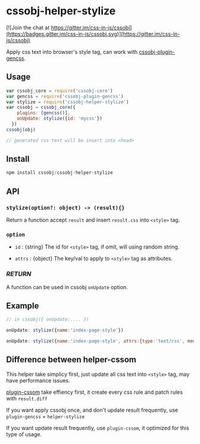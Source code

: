 # cssobj-helper-stylize

[![Join the chat at https://gitter.im/css-in-js/cssobj](https://badges.gitter.im/css-in-js/cssobj.svg)](https://gitter.im/css-in-js/cssobj)

Apply css text into browser's style tag, can work with [cssobj-plugin-gencss](https://github.com/cssobj/cssobj-plugin-gencss).

## Usage

``` javascript
var cssobj_core = require('cssobj-core')
var gencss = require('cssobj-plugin-gencss')
var stylize = require('cssobj-helper-stylize')
var cssobj = cssobj_core({
    plugins: [gencss()],
    onUpdate: stylize({id: 'mycss'})
  })
cssobj(obj)

// generated css text will be insert into <head>
```

## Install

``` javascript
npm install cssobj/cssobj-helper-stylize
```

## API

### `stylize(option?: object) -> (result){}`

Return a function accept `result` and insert `result.css` into `<style>` tag.

### `option`

 - `id` : {string} The id for `<style>` tag, if omit, will using random string.

 - `attrs` : {object} The key/val to apply to `<style>` tag as attributes.

### *RETURN*

A function can be used in cssobj `onUpdate` option.


## Example

``` javascript
// in cssobj({ onUpdate:.... })

onUpdate: stylize({name:'index-page-style'})

onUpdate: stylize({name:'index-page-style', attrs:{type:'text/css', media:'screen'} })
```

## Difference between helper-cssom

This helper take simplicy first, just update all css text into `<style>` tag, may have performance issues.

[plugin-cssom](https://github.com/cssobj/cssobj-plugin-cssom) take effiency first, it create every css rule and patch rules with `result.diff`

If you want apply cssobj once, and don't update result frequently, use `plugin-gencss` + `helper-stylize`

If you want update result frequently, use `plugin-cssom`, it optimized for this type of usage.




